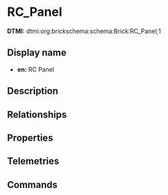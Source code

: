 # RC_Panel
**DTMI:** dtmi:org:brickschema:schema:Brick:RC_Panel;1
## Display name
- **en:** RC Panel
## Description
## Relationships
## Properties
## Telemetries
## Commands
